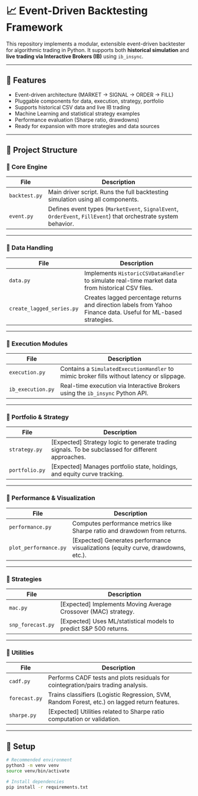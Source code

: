# 📈 Event-Driven Backtesting Framework

This repository implements a modular, extensible event-driven backtester for algorithmic trading in Python. It supports both **historical simulation** and **live trading via Interactive Brokers (IB)** using `ib_insync`.

---

## 🚀 Features

- Event-driven architecture (MARKET → SIGNAL → ORDER → FILL)
- Pluggable components for data, execution, strategy, portfolio
- Supports historical CSV data and live IB trading
- Machine Learning and statistical strategy examples
- Performance evaluation (Sharpe ratio, drawdowns)
- Ready for expansion with more strategies and data sources

---

## 🧠 Project Structure

### 📁 Core Engine

| File | Description |
|------|-------------|
| `backtest.py` | Main driver script. Runs the full backtesting simulation using all components. |
| `event.py` | Defines event types (`MarketEvent`, `SignalEvent`, `OrderEvent`, `FillEvent`) that orchestrate system behavior. |

---

### 📁 Data Handling

| File | Description |
|------|-------------|
| `data.py` | Implements `HistoricCSVDataHandler` to simulate real-time market data from historical CSV files. |
| `create_lagged_series.py` | Creates lagged percentage returns and direction labels from Yahoo Finance data. Useful for ML-based strategies. |

---

### 📁 Execution Modules

| File | Description |
|------|-------------|
| `execution.py` | Contains a `SimulatedExecutionHandler` to mimic broker fills without latency or slippage. |
| `ib_execution.py` | Real-time execution via Interactive Brokers using the `ib_insync` Python API. |

---

### 📁 Portfolio & Strategy

| File | Description |
|------|-------------|
| `strategy.py` | [Expected] Strategy logic to generate trading signals. To be subclassed for different approaches. |
| `portfolio.py` | [Expected] Manages portfolio state, holdings, and equity curve tracking. |

---

### 📁 Performance & Visualization

| File | Description |
|------|-------------|
| `performance.py` | Computes performance metrics like Sharpe ratio and drawdown from returns. |
| `plot_performance.py` | [Expected] Generates performance visualizations (equity curve, drawdowns, etc.). |

---

### 📁 Strategies

| File | Description |
|------|-------------|
| `mac.py` | [Expected] Implements Moving Average Crossover (MAC) strategy. |
| `snp_forecast.py` | [Expected] Uses ML/statistical models to predict S&P 500 returns. |

---

### 📁 Utilities

| File | Description |
|------|-------------|
| `cadf.py` | Performs CADF tests and plots residuals for cointegration/pairs trading analysis. |
| `forecast.py` | Trains classifiers (Logistic Regression, SVM, Random Forest, etc.) on lagged return features. |
| `sharpe.py` | [Expected] Utilities related to Sharpe ratio computation or validation. |

---

## 🔧 Setup

```bash
# Recommended environment
python3 -m venv venv
source venv/bin/activate

# Install dependencies
pip install -r requirements.txt
